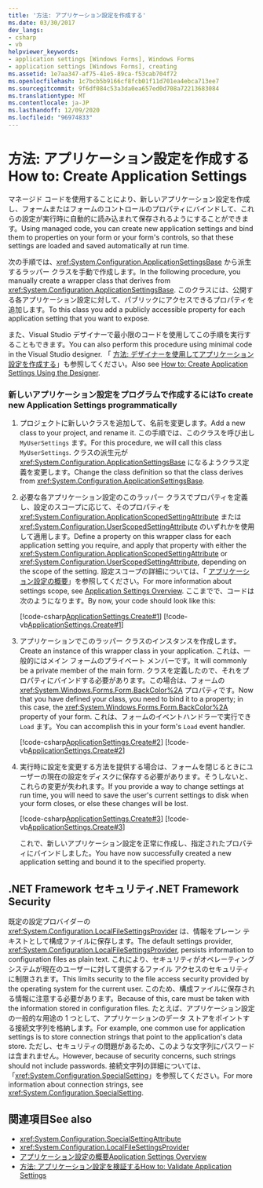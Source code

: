 ```yaml
---
title: '方法: アプリケーション設定を作成する'
ms.date: 03/30/2017
dev_langs:
- csharp
- vb
helpviewer_keywords:
- application settings [Windows Forms], Windows Forms
- application settings [Windows Forms], creating
ms.assetid: 1e7aa347-af75-41e5-89ca-f53cab704f72
ms.openlocfilehash: 1c7bcb5b9166cf8fcb01f11d701ea4ebca713ee7
ms.sourcegitcommit: 9f6df084c53a3da0ea657ed0d708a72213683084
ms.translationtype: MT
ms.contentlocale: ja-JP
ms.lasthandoff: 12/09/2020
ms.locfileid: "96974833"
---
```

# <a name="how-to-create-application-settings"></a><span data-ttu-id="51ce9-102">方法: アプリケーション設定を作成する</span><span class="sxs-lookup"><span data-stu-id="51ce9-102">How to: Create Application Settings</span></span>

<span data-ttu-id="51ce9-103">マネージド コードを使用することにより、新しいアプリケーション設定を作成し、フォームまたはフォームのコントロールのプロパティにバインドして、これらの設定が実行時に自動的に読み込まれて保存されるようにすることができます。</span><span class="sxs-lookup"><span data-stu-id="51ce9-103">Using managed code, you can create new application settings and bind them to properties on your form or your form's controls, so that these settings are loaded and saved automatically at run time.</span></span>  
  
 <span data-ttu-id="51ce9-104">次の手順では、<xref:System.Configuration.ApplicationSettingsBase> から派生するラッパー クラスを手動で作成します。</span><span class="sxs-lookup"><span data-stu-id="51ce9-104">In the following procedure, you manually create a wrapper class that derives from <xref:System.Configuration.ApplicationSettingsBase>.</span></span> <span data-ttu-id="51ce9-105">このクラスには、公開する各アプリケーション設定に対して、パブリックにアクセスできるプロパティを追加します。</span><span class="sxs-lookup"><span data-stu-id="51ce9-105">To this class you add a publicly accessible property for each application setting that you want to expose.</span></span>  
  
 <span data-ttu-id="51ce9-106">また、Visual Studio デザイナーで最小限のコードを使用してこの手順を実行することもできます。</span><span class="sxs-lookup"><span data-stu-id="51ce9-106">You can also perform this procedure using minimal code in the Visual Studio designer.</span></span>  <span data-ttu-id="51ce9-107">「 [方法: デザイナーを使用してアプリケーション設定を作成する](/previous-versions/visualstudio/visual-studio-2010/wabtadw6(v=vs.100))」も参照してください。</span><span class="sxs-lookup"><span data-stu-id="51ce9-107">Also see [How to: Create Application Settings Using the Designer](/previous-versions/visualstudio/visual-studio-2010/wabtadw6(v=vs.100)).</span></span>  
  
### <a name="to-create-new-application-settings-programmatically"></a><span data-ttu-id="51ce9-108">新しいアプリケーション設定をプログラムで作成するには</span><span class="sxs-lookup"><span data-stu-id="51ce9-108">To create new Application Settings programmatically</span></span>  
  
1. <span data-ttu-id="51ce9-109">プロジェクトに新しいクラスを追加して、名前を変更します。</span><span class="sxs-lookup"><span data-stu-id="51ce9-109">Add a new class to your project, and rename it.</span></span> <span data-ttu-id="51ce9-110">この手順では、このクラスを呼び出し `MyUserSettings` ます。</span><span class="sxs-lookup"><span data-stu-id="51ce9-110">For this procedure, we will call this class `MyUserSettings`.</span></span> <span data-ttu-id="51ce9-111">クラスの派生元が <xref:System.Configuration.ApplicationSettingsBase> になるようクラス定義を変更します。</span><span class="sxs-lookup"><span data-stu-id="51ce9-111">Change the class definition so that the class derives from <xref:System.Configuration.ApplicationSettingsBase>.</span></span>  
  
2. <span data-ttu-id="51ce9-112">必要な各アプリケーション設定のこのラッパー クラスでプロパティを定義し、設定のスコープに応じて、そのプロパティを <xref:System.Configuration.ApplicationScopedSettingAttribute> または <xref:System.Configuration.UserScopedSettingAttribute> のいずれかを使用して適用します。</span><span class="sxs-lookup"><span data-stu-id="51ce9-112">Define a property on this wrapper class for each application setting you require, and apply that property with either the <xref:System.Configuration.ApplicationScopedSettingAttribute> or <xref:System.Configuration.UserScopedSettingAttribute>, depending on the scope of the setting.</span></span> <span data-ttu-id="51ce9-113">設定スコープの詳細については、「 [アプリケーション設定の概要](application-settings-overview.md)」を参照してください。</span><span class="sxs-lookup"><span data-stu-id="51ce9-113">For more information about settings scope, see [Application Settings Overview](application-settings-overview.md).</span></span> <span data-ttu-id="51ce9-114">ここまでで、コードは次のようになります。</span><span class="sxs-lookup"><span data-stu-id="51ce9-114">By now, your code should look like this:</span></span>  
  
     [!code-csharp[ApplicationSettings.Create#1](~/samples/snippets/csharp/VS_Snippets_Winforms/ApplicationSettings.Create/CS/MyAppSettings.cs#1)]
     [!code-vb[ApplicationSettings.Create#1](~/samples/snippets/visualbasic/VS_Snippets_Winforms/ApplicationSettings.Create/VB/MyAppSettings.vb#1)]  
  
3. <span data-ttu-id="51ce9-115">アプリケーションでこのラッパー クラスのインスタンスを作成します。</span><span class="sxs-lookup"><span data-stu-id="51ce9-115">Create an instance of this wrapper class in your application.</span></span> <span data-ttu-id="51ce9-116">これは、一般的にはメイン フォームのプライベート メンバーです。</span><span class="sxs-lookup"><span data-stu-id="51ce9-116">It will commonly be a private member of the main form.</span></span> <span data-ttu-id="51ce9-117">クラスを定義したので、それをプロパティにバインドする必要があります。この場合は、フォームの <xref:System.Windows.Forms.Form.BackColor%2A> プロパティです。</span><span class="sxs-lookup"><span data-stu-id="51ce9-117">Now that you have defined your class, you need to bind it to a property; in this case, the <xref:System.Windows.Forms.Form.BackColor%2A> property of your form.</span></span> <span data-ttu-id="51ce9-118">これは、フォームのイベントハンドラーで実行でき `Load` ます。</span><span class="sxs-lookup"><span data-stu-id="51ce9-118">You can accomplish this in your form's `Load` event handler.</span></span>  
  
     [!code-csharp[ApplicationSettings.Create#2](~/samples/snippets/csharp/VS_Snippets_Winforms/ApplicationSettings.Create/CS/Form1.cs#2)]
     [!code-vb[ApplicationSettings.Create#2](~/samples/snippets/visualbasic/VS_Snippets_Winforms/ApplicationSettings.Create/VB/Form1.vb#2)]  
  
4. <span data-ttu-id="51ce9-119">実行時に設定を変更する方法を提供する場合は、フォームを閉じるときにユーザーの現在の設定をディスクに保存する必要があります。そうしないと、これらの変更が失われます。</span><span class="sxs-lookup"><span data-stu-id="51ce9-119">If you provide a way to change settings at run time, you will need to save the user's current settings to disk when your form closes, or else these changes will be lost.</span></span>  
  
     [!code-csharp[ApplicationSettings.Create#3](~/samples/snippets/csharp/VS_Snippets_Winforms/ApplicationSettings.Create/CS/Form1.cs#3)]
     [!code-vb[ApplicationSettings.Create#3](~/samples/snippets/visualbasic/VS_Snippets_Winforms/ApplicationSettings.Create/VB/Form1.vb#3)]  
  
     <span data-ttu-id="51ce9-120">これで、新しいアプリケーション設定を正常に作成し、指定されたプロパティにバインドしました。</span><span class="sxs-lookup"><span data-stu-id="51ce9-120">You have now successfully created a new application setting and bound it to the specified property.</span></span>  
  
## <a name="net-framework-security"></a><span data-ttu-id="51ce9-121">.NET Framework セキュリティ</span><span class="sxs-lookup"><span data-stu-id="51ce9-121">.NET Framework Security</span></span>  

 <span data-ttu-id="51ce9-122">既定の設定プロバイダーの <xref:System.Configuration.LocalFileSettingsProvider> は、情報をプレーン テキストとして構成ファイルに保存します。</span><span class="sxs-lookup"><span data-stu-id="51ce9-122">The default settings provider, <xref:System.Configuration.LocalFileSettingsProvider>, persists information to configuration files as plain text.</span></span> <span data-ttu-id="51ce9-123">これにより、セキュリティがオペレーティング システムが現在のユーザーに対して提供するファイル アクセスのセキュリティに制限されます。</span><span class="sxs-lookup"><span data-stu-id="51ce9-123">This limits security to the file access security provided by the operating system for the current user.</span></span> <span data-ttu-id="51ce9-124">このため、構成ファイルに保存される情報に注意する必要があります。</span><span class="sxs-lookup"><span data-stu-id="51ce9-124">Because of this, care must be taken with the information stored in configuration files.</span></span> <span data-ttu-id="51ce9-125">たとえば、アプリケーション設定の一般的な用途の 1 つとして、アプリケーションのデータ ストアをポイントする接続文字列を格納します。</span><span class="sxs-lookup"><span data-stu-id="51ce9-125">For example, one common use for application settings is to store connection strings that point to the application's data store.</span></span> <span data-ttu-id="51ce9-126">ただし、セキュリティの問題があるため、このような文字列にパスワードは含まれません。</span><span class="sxs-lookup"><span data-stu-id="51ce9-126">However, because of security concerns, such strings should not include passwords.</span></span> <span data-ttu-id="51ce9-127">接続文字列の詳細については、「<xref:System.Configuration.SpecialSetting>」を参照してください。</span><span class="sxs-lookup"><span data-stu-id="51ce9-127">For more information about connection strings, see <xref:System.Configuration.SpecialSetting>.</span></span>  
  
## <a name="see-also"></a><span data-ttu-id="51ce9-128">関連項目</span><span class="sxs-lookup"><span data-stu-id="51ce9-128">See also</span></span>

- <xref:System.Configuration.SpecialSettingAttribute>
- <xref:System.Configuration.LocalFileSettingsProvider>
- [<span data-ttu-id="51ce9-129">アプリケーション設定の概要</span><span class="sxs-lookup"><span data-stu-id="51ce9-129">Application Settings Overview</span></span>](application-settings-overview.md)
- [<span data-ttu-id="51ce9-130">方法: アプリケーション設定を検証する</span><span class="sxs-lookup"><span data-stu-id="51ce9-130">How to: Validate Application Settings</span></span>](how-to-validate-application-settings.md)
